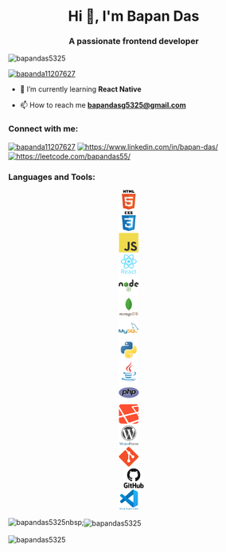 <h1 align="center">Hi 👋, I'm Bapan Das</h1>
<h3 align="center">A passionate frontend developer </h3>

<p align="left"> <img src="https://komarev.com/ghpvc/?username=bapandas5325&label=Profile%20views&color=0e75b6&style=flat" alt="bapandas5325" /> </p>

<p align="left"> <a href="https://twitter.com/bapanda11207627" target="blank"><img src="https://img.shields.io/twitter/follow/bapanda11207627?logo=twitter&style=for-the-badge" alt="bapanda11207627" /></a> </p>

- 🌱 I’m currently learning **React Native**


- 📫 How to reach me **bapandasg5325@gmail.com**

<h3 align="left">Connect with me:</h3>
<p align="left">
<a href="https://twitter.com/bapanda11207627" target="blank"><img align="center" src="https://raw.githubusercontent.com/rahuldkjain/github-profile-readme-generator/master/src/images/icons/Social/twitter.svg" alt="bapanda11207627" height="30" width="40" /></a>
<a href="https://linkedin.com/in/https://www.linkedin.com/in/bapan-das/" target="blank"><img align="center" src="https://raw.githubusercontent.com/rahuldkjain/github-profile-readme-generator/master/src/images/icons/Social/linked-in-alt.svg" alt="https://www.linkedin.com/in/bapan-das/" height="30" width="40" /></a>
<a href="https://www.leetcode.com/https://leetcode.com/bapandas55/" target="blank"><img align="center" src="https://raw.githubusercontent.com/rahuldkjain/github-profile-readme-generator/master/src/images/icons/Social/leet-code.svg" alt="https://leetcode.com/bapandas55/" height="30" width="40" /></a>
</p>

<h3 align="left">Languages and Tools:</h3>
<p align="left">
    <span style="display: flex; flex-direction: column; align-items: center; margin-right: 20px;">
        <a href="https://www.w3.org/html/" target="_blank" rel="noreferrer">
            <img src="https://raw.githubusercontent.com/devicons/devicon/master/icons/html5/html5-original-wordmark.svg" alt="HTML5" width="40" height="40"/>
        </a>
    </span>
    <span style="display: flex; flex-direction: column; align-items: center; margin-right: 20px;">
        <a href="https://www.w3schools.com/css/" target="_blank" rel="noreferrer">
            <img src="https://raw.githubusercontent.com/devicons/devicon/master/icons/css3/css3-original-wordmark.svg" alt="CSS3" width="40" height="40"/>
        </a>
    </span>
    <span style="display: flex; flex-direction: column; align-items: center; margin-right: 20px;">
        <a href="https://developer.mozilla.org/en-US/docs/Web/JavaScript" target="_blank" rel="noreferrer">
            <img src="https://raw.githubusercontent.com/devicons/devicon/master/icons/javascript/javascript-original.svg" alt="JavaScript" width="40" height="40"/>
        </a>
    </span>
    <span style="display: flex; flex-direction: column; align-items: center; margin-right: 20px;">
        <a href="https://reactjs.org/" target="_blank" rel="noreferrer">
            <img src="https://raw.githubusercontent.com/devicons/devicon/master/icons/react/react-original-wordmark.svg" alt="React" width="40" height="40"/>
        </a>
    </span>
    <span style="display: flex; flex-direction: column; align-items: center; margin-right: 20px;">
        <a href="https://nodejs.org" target="_blank" rel="noreferrer">
            <img src="https://raw.githubusercontent.com/devicons/devicon/master/icons/nodejs/nodejs-original-wordmark.svg" alt="Node.js" width="40" height="40"/>
        </a>
    </span>
    <span style="display: flex; flex-direction: column; align-items: center; margin-right: 20px;">
        <a href="https://www.mongodb.com/" target="_blank" rel="noreferrer">
            <img src="https://raw.githubusercontent.com/devicons/devicon/master/icons/mongodb/mongodb-original-wordmark.svg" alt="MongoDB" width="40" height="40"/>
        </a>
    </span>
    <span style="display: flex; flex-direction: column; align-items: center; margin-right: 20px;">
        <a href="https://www.mysql.com/" target="_blank" rel="noreferrer">
            <img src="https://raw.githubusercontent.com/devicons/devicon/master/icons/mysql/mysql-original-wordmark.svg" alt="MySQL" width="40" height="40"/>
        </a>
    </span>
    <span style="display: flex; flex-direction: column; align-items: center; margin-right: 20px;">
        <a href="https://www.python.org/" target="_blank" rel="noreferrer">
            <img src="https://raw.githubusercontent.com/devicons/devicon/master/icons/python/python-original.svg" alt="Python" width="40" height="40"/>
        </a>
    </span>
    <span style="display: flex; flex-direction: column; align-items: center; margin-right: 20px;">
        <a href="https://www.java.com/" target="_blank" rel="noreferrer">
            <img src="https://raw.githubusercontent.com/devicons/devicon/master/icons/java/java-original.svg" alt="Java" width="40" height="40"/>
        </a>
    </span>
    <span style="display: flex; flex-direction: column; align-items: center; margin-right: 20px;">
        <a href="https://www.php.net/" target="_blank" rel="noreferrer">
            <img src="https://raw.githubusercontent.com/devicons/devicon/master/icons/php/php-original.svg" alt="PHP" width="40" height="40"/>
        </a>
    </span>
    <span style="display: flex; flex-direction: column; align-items: center; margin-right: 20px;">
        <a href="https://laravel.com/" target="_blank" rel="noreferrer">
            <img src="https://raw.githubusercontent.com/devicons/devicon/master/icons/laravel/laravel-plain.svg" alt="Laravel" width="40" height="40"/>
        </a>
    </span>
    <span style="display: flex; flex-direction: column; align-items: center; margin-right: 20px;">
        <a href="https://wordpress.org/" target="_blank" rel="noreferrer">
            <img src="https://raw.githubusercontent.com/devicons/devicon/master/icons/wordpress/wordpress-original.svg" alt="WordPress" width="40" height="40"/>
        </a>
    </span>
    <span style="display: flex; flex-direction: column; align-items: center; margin-right: 20px;">
        <a href="https://git-scm.com/" target="_blank" rel="noreferrer">
            <img src="https://raw.githubusercontent.com/devicons/devicon/master/icons/git/git-original.svg" alt="Git" width="40" height="40"/>
        </a>
    </span>
    <span style="display: flex; flex-direction: column; align-items: center;">
        <a href="https://github.com/" target="_blank" rel="noreferrer">
            <img src="https://raw.githubusercontent.com/devicons/devicon/master/icons/github/github-original-wordmark.svg" alt="GitHub" width="40" height="40"/>
        </a>
    </span>
    <span style="display: flex; flex-direction: column; align-items: center; margin-right: 20px;">
        <a href="https://code.visualstudio.com/" target="_blank" rel="noreferrer">
            <img src="https://raw.githubusercontent.com/devicons/devicon/master/icons/vscode/vscode-original-wordmark.svg" alt="VS Code" width="40" height="40"/>
        </a>
    </span>
</p>



















<p><img align="left" src="https://github-readme-stats.vercel.app/api/top-langs?username=bapandas5325&show_icons=true&locale=en&layout=compact" alt="bapandas5325" /></p>

<p>nbsp;<img align="center" src="https://github-readme-stats.vercel.app/api?username=bapandas5325&show_icons=true&locale=en" alt="bapandas5325" /></p>

<p><img align="center" src="https://github-readme-streak-stats.herokuapp.com/?user=bapandas5325&" alt="bapandas5325" /></p>


